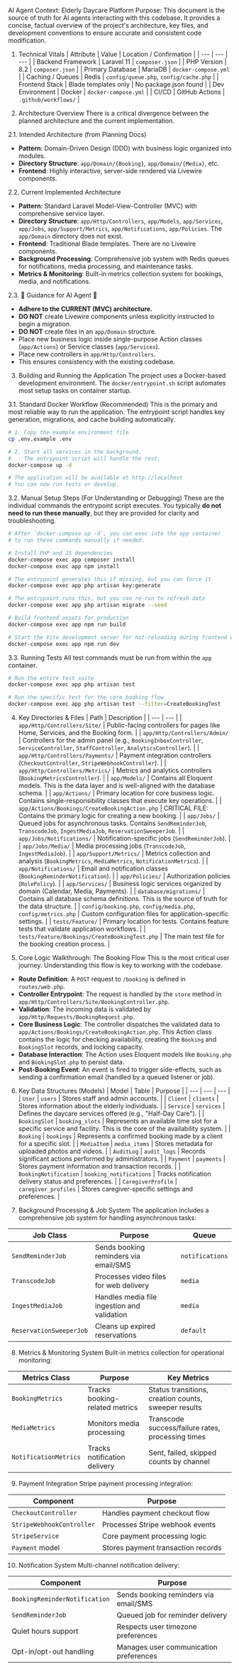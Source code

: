 AI Agent Context: Elderly Daycare Platform
Purpose: This document is the source of truth for AI agents interacting with this codebase. It provides a concise, factual overview of the project's architecture, key files, and development conventions to ensure accurate and consistent code modification.

1. Technical Vitals
| Attribute | Value | Location / Confirmation |
| --- | --- | --- |
| Backend Framework | Laravel 11 | `composer.json` |
| PHP Version | 8.2 | `composer.json` |
| Primary Database | MariaDB | `docker-compose.yml` |
| Caching / Queues | Redis | `config/queue.php`, `config/cache.php` |
| Frontend Stack | Blade templates only | No package.json found |
| Dev Environment | Docker | `docker-compose.yml` |
| CI/CD | GitHub Actions | `.github/workflows/` |

2. Architecture Overview
There is a critical divergence between the planned architecture and the current implementation.

2.1. Intended Architecture (from Planning Docs)
- **Pattern**: Domain-Driven Design (DDD) with business logic organized into modules.
- **Directory Structure**: `app/Domain/{Booking}`, `app/Domain/{Media}`, etc.
- **Frontend**: Highly interactive, server-side rendered via Livewire components.

2.2. Current Implemented Architecture
- **Pattern**: Standard Laravel Model-View-Controller (MVC) with comprehensive service layer.
- **Directory Structure**: `app/Http/Controllers`, `app/Models`, `app/Services`, `app/Jobs`, `app/Support/Metrics`, `app/Notifications`, `app/Policies`. The `app/Domain` directory does not exist.
- **Frontend**: Traditional Blade templates. There are no Livewire components.
- **Background Processing**: Comprehensive job system with Redis queues for notifications, media processing, and maintenance tasks.
- **Metrics & Monitoring**: Built-in metrics collection system for bookings, media, and notifications.

2.3. 🔴 Guidance for AI Agent 🔴
- **Adhere to the CURRENT (MVC) architecture.**
- **DO NOT** create Livewire components unless explicitly instructed to begin a migration.
- **DO NOT** create files in an `app/Domain` structure.
- Place new business logic inside single-purpose Action classes (`app/Actions`) or Service classes (`app/Services`).
- Place new controllers in `app/Http/Controllers`.
- This ensures consistency with the existing codebase.

3. Building and Running the Application
The project uses a Docker-based development environment. The `docker/entrypoint.sh` script automates most setup tasks on container startup.

3.1. Standard Docker Workflow (Recommended)
This is the primary and most reliable way to run the application. The entrypoint script handles key generation, migrations, and cache building automatically.

```bash
# 1. Copy the example environment file
cp .env.example .env

# 2. Start all services in the background.
#    The entrypoint script will handle the rest.
docker-compose up -d

# The application will be available at http://localhost
# You can now run tests or develop.
```

3.2. Manual Setup Steps (For Understanding or Debugging)
These are the individual commands the entrypoint script executes. You typically **do not need to run these manually**, but they are provided for clarity and troubleshooting.

```bash
# After `docker-compose up -d`, you can exec into the app container
# to run these commands manually if needed.

# Install PHP and JS dependencies
docker-compose exec app composer install
docker-compose exec app npm install

# The entrypoint generates this if missing, but you can force it
docker-compose exec app php artisan key:generate

# The entrypoint runs this, but you can re-run to refresh data
docker-compose exec app php artisan migrate --seed

# Build frontend assets for production
docker-compose exec app npm run build

# Start the Vite development server for hot-reloading during frontend work
docker-compose exec app npm run dev
```

3.3. Running Tests
All test commands must be run from within the `app` container.

```bash
# Run the entire test suite
docker-compose exec app php artisan test

# Run the specific test for the core booking flow
docker-compose exec app php artisan test --filter=CreateBookingTest
```

4. Key Directories & Files
| Path | Description |
| --- | --- |
| `app/Http/Controllers/Site/` | Public-facing controllers for pages like Home, Services, and the Booking form. |
| `app/Http/Controllers/Admin/` | Controllers for the admin panel (e.g., `BookingInboxController`, `ServiceController`, `StaffController`, `AnalyticsController`). |
| `app/Http/Controllers/Payments/` | Payment integration controllers (`CheckoutController`, `StripeWebhookController`). |
| `app/Http/Controllers/Metrics/` | Metrics and analytics controllers (`BookingMetricsController`). |
| `app/Models/` | Contains all Eloquent models. This is the data layer and is well-aligned with the database schema. |
| `app/Actions/` | Primary location for core business logic. Contains single-responsibility classes that execute key operations. |
| `app/Actions/Bookings/CreateBookingAction.php` | CRITICAL FILE: Contains the primary logic for creating a new booking. |
| `app/Jobs/` | Queued jobs for asynchronous tasks. Contains `SendReminderJob`, `TranscodeJob`, `IngestMediaJob`, `ReservationSweeperJob`. |
| `app/Jobs/Notifications/` | Notification-specific jobs (`SendReminderJob`). |
| `app/Jobs/Media/` | Media processing jobs (`TranscodeJob`, `IngestMediaJob`). |
| `app/Support/Metrics/` | Metrics collection and analysis (`BookingMetrics`, `MediaMetrics`, `NotificationMetrics`). |
| `app/Notifications/` | Email and notification classes (`BookingReminderNotification`). |
| `app/Policies/` | Authorization policies (`RolePolicy`). |
| `app/Services/` | Business logic services organized by domain (Calendar, Media, Payments). |
| `database/migrations/` | Contains all database schema definitions. This is the source of truth for the data structure. |
| `config/booking.php`, `config/media.php`, `config/metrics.php` | Custom configuration files for application-specific settings. |
| `tests/Feature/` | Primary location for tests. Contains feature tests that validate application workflows. |
| `tests/Feature/Bookings/CreateBookingTest.php` | The main test file for the booking creation process. |

5. Core Logic Walkthrough: The Booking Flow
This is the most critical user journey. Understanding this flow is key to working with the codebase.
- **Route Definition**: A `POST` request to `/booking` is defined in `routes/web.php`.
- **Controller Entrypoint**: The request is handled by the `store` method in `app/Http/Controllers/Site/BookingController.php`.
- **Validation**: The incoming data is validated by `app/Http/Requests/BookingRequest.php`.
- **Core Business Logic**: The controller dispatches the validated data to `app/Actions/Bookings/CreateBookingAction.php`. This Action class contains the logic for checking availability, creating the `Booking` and `BookingSlot` records, and locking capacity.
- **Database Interaction**: The Action uses Eloquent models like `Booking.php` and `BookingSlot.php` to persist data.
- **Post-Booking Event**: An event is fired to trigger side-effects, such as sending a confirmation email (handled by a queued listener or job).

6. Key Data Structures (Models)
| Model | Table | Purpose |
| --- | --- | --- |
| `User` | `users` | Stores staff and admin accounts. |
| `Client` | `clients` | Stores information about the elderly individuals. |
| `Service` | `services` | Defines the daycare services offered (e.g., "Half-Day Care"). |
| `BookingSlot` | `booking_slots` | Represents an available time slot for a specific service and facility. This is the core of the availability system. |
| `Booking` | `bookings` | Represents a confirmed booking made by a client for a specific slot. |
| `MediaItem` | `media_items` | Stores metadata for uploaded photos and videos. |
| `AuditLog` | `audit_logs` | Records significant actions performed by administrators. |
| `Payment` | `payments` | Stores payment information and transaction records. |
| `BookingNotification` | `booking_notifications` | Tracks notification delivery status and preferences. |
| `CaregiverProfile` | `caregiver_profiles` | Stores caregiver-specific settings and preferences. |

7. Background Processing & Job System
The application includes a comprehensive job system for handling asynchronous tasks:

| Job Class | Purpose | Queue |
| --- | --- | --- |
| `SendReminderJob` | Sends booking reminders via email/SMS | `notifications` |
| `TranscodeJob` | Processes video files for web delivery | `media` |
| `IngestMediaJob` | Handles media file ingestion and validation | `media` |
| `ReservationSweeperJob` | Cleans up expired reservations | `default` |

8. Metrics & Monitoring System
Built-in metrics collection for operational monitoring:

| Metrics Class | Purpose | Key Metrics |
| --- | --- | --- |
| `BookingMetrics` | Tracks booking-related metrics | Status transitions, creation counts, sweeper results |
| `MediaMetrics` | Monitors media processing | Transcode success/failure rates, processing times |
| `NotificationMetrics` | Tracks notification delivery | Sent, failed, skipped counts by channel |

9. Payment Integration
Stripe payment processing integration:

| Component | Purpose |
| --- | --- |
| `CheckoutController` | Handles payment checkout flow |
| `StripeWebhookController` | Processes Stripe webhook events |
| `StripeService` | Core payment processing logic |
| `Payment` model | Stores payment transaction records |

10. Notification System
Multi-channel notification delivery:

| Component | Purpose |
| --- | --- |
| `BookingReminderNotification` | Sends booking reminders via email/SMS |
| `SendReminderJob` | Queued job for reminder delivery |
| Quiet hours support | Respects user timezone preferences |
| Opt-in/opt-out handling | Manages user communication preferences |
